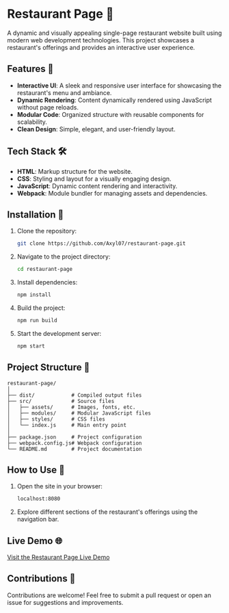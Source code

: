 
# Restaurant Page 🍴

A dynamic and visually appealing single-page restaurant website built using modern web development technologies. This project showcases a restaurant's offerings and provides an interactive user experience.

## Features 🌟

- **Interactive UI**: A sleek and responsive user interface for showcasing the restaurant's menu and ambiance.
- **Dynamic Rendering**: Content dynamically rendered using JavaScript without page reloads.
- **Modular Code**: Organized structure with reusable components for scalability.
- **Clean Design**: Simple, elegant, and user-friendly layout.

## Tech Stack 🛠️

- **HTML**: Markup structure for the website.
- **CSS**: Styling and layout for a visually engaging design.
- **JavaScript**: Dynamic content rendering and interactivity.
- **Webpack**: Module bundler for managing assets and dependencies.

## Installation 🔧

1. Clone the repository:
   ```bash
   git clone https://github.com/Axyl07/restaurant-page.git
   ```
2. Navigate to the project directory:
   ```bash
   cd restaurant-page
   ```
3. Install dependencies:
   ```bash
   npm install
   ```
4. Build the project:
   ```bash
   npm run build
   ```
5. Start the development server:
   ```bash
   npm start
   ```

## Project Structure 📂

```
restaurant-page/
│
├── dist/            # Compiled output files
├── src/             # Source files
│   ├── assets/      # Images, fonts, etc.
│   ├── modules/     # Modular JavaScript files
│   ├── styles/      # CSS files
│   └── index.js     # Main entry point
│
├── package.json     # Project configuration
├── webpack.config.js# Webpack configuration
└── README.md        # Project documentation
```

## How to Use 🚀

1. Open the site in your browser:
   ```bash
   localhost:8080
   ```
2. Explore different sections of the restaurant's offerings using the navigation bar.

## Live Demo 🌐

[Visit the Restaurant Page Live Demo](https://axyl07.github.io/restaurant-page/) 

## Contributions 🤝

Contributions are welcome! Feel free to submit a pull request or open an issue for suggestions and improvements.

